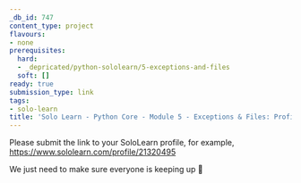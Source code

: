 ```yaml
---
_db_id: 747
content_type: project
flavours:
- none
prerequisites:
  hard:
  - _depricated/python-sololearn/5-exceptions-and-files
  soft: []
ready: true
submission_type: link
tags:
- solo-learn
title: 'Solo Learn - Python Core - Module 5 - Exceptions & Files: Profile check'
---
```


Please submit the link to your SoloLearn profile, for example, https://www.sololearn.com/profile/21320495

We just need to make sure everyone is keeping up 💚